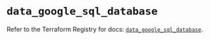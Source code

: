# `data_google_sql_database`

Refer to the Terraform Registry for docs: [`data_google_sql_database`](https://registry.terraform.io/providers/hashicorp/google/5.11.0/docs/data-sources/sql_database).
